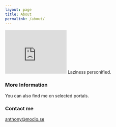 ```yaml
---
layout: page
title: About
permalink: /about/
---
```

<iframe src="http://githubbadge.appspot.com/highPriestLOL" style="border: 0;height: 142px;width: 200px;overflow: hidden;" frameBorder="0"></iframe>
Laziness personified.

### More Information

You can also find me on selected portals.

### Contact me

[anthony@modio.se](mailto:anthony@modio.se)
